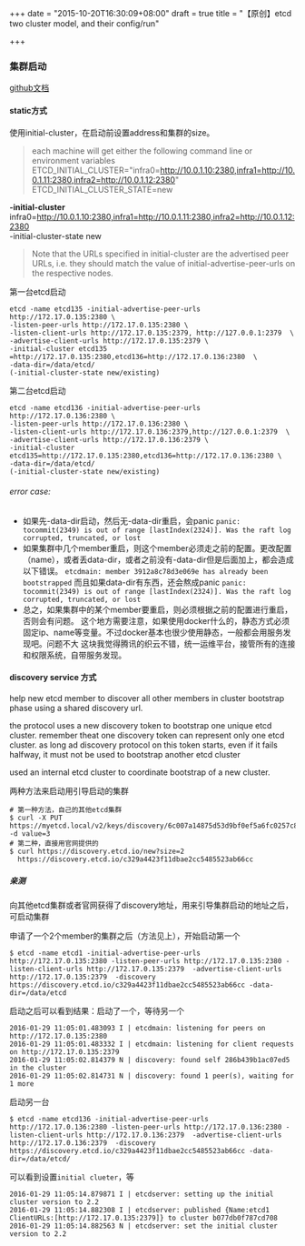+++
date = "2015-10-20T16:30:09+08:00"
draft = true
title = "【原创】etcd two cluster model, and their config/run"

+++
### 集群启动

[github文档](https://github.com/coreos/etcd/blob/master/Documentation/clustering.md)

#### static方式
使用initial-cluster，在启动前设置address和集群的size。

>each machine will get either the following command line or environment variables
ETCD_INITIAL_CLUSTER="infra0=http://10.0.1.10:2380,infra1=http://10.0.1.11:2380,infra2=http://10.0.1.12:2380"
ETCD_INITIAL_CLUSTER_STATE=new

**-initial-cluster** infra0=http://10.0.1.10:2380,infra1=http://10.0.1.11:2380,infra2=http://10.0.1.12:2380 \
  -initial-cluster-state new
>Note that the URLs specified in initial-cluster are the advertised peer URLs, i.e. they should match the value of initial-advertise-peer-urls on the respective nodes.

第一台etcd启动

    etcd -name etcd135 -initial-advertise-peer-urls http://172.17.0.135:2380 \
    -listen-peer-urls http://172.17.0.135:2380 \
    -listen-client-urls http://172.17.0.135:2379, http://127.0.0.1:2379  \
    -advertise-client-urls http://172.17.0.135:2379 \
    -initial-cluster etcd135 =http://172.17.0.135:2380,etcd136=http://172.17.0.136:2380  \
    -data-dir=/data/etcd/
    (-initial-cluster-state new/existing)
第二台etcd启动

    etcd -name etcd136 -initial-advertise-peer-urls http://172.17.0.136:2380 \
    -listen-peer-urls http://172.17.0.136:2380 \
    -listen-client-urls http://172.17.0.136:2379,http://127.0.0.1:2379  \
    -advertise-client-urls http://172.17.0.136:2379 \
    -initial-cluster etcd135=http://172.17.0.135:2380,etcd136=http://172.17.0.136:2380 \
    -data-dir=/data/etcd/
    (-initial-cluster-state new/existing)

###### error case:
- 如果先-data-dir启动，然后无-data-dir重启，会panic
`panic: tocommit(2349) is out of range [lastIndex(2324)]. Was the raft log corrupted, truncated, or lost`
- 如果集群中几个member重启，则这个member必须走之前的配置。更改配置（name），或者丢data-dir，或者之前没有-data-dir但是后面加上，都会造成以下错误。
`etcdmain: member 3912a8c78d3e069e has already been bootstrapped`
而且如果data-dir有东西，还会熬成panic
`panic: tocommit(2349) is out of range [lastIndex(2324)]. Was the raft log corrupted, truncated, or lost`
- 总之，如果集群中的某个member要重启，则必须根据之前的配置进行重启，否则会有问题。
这个地方需要注意，如果使用docker什么的，静态方式必须固定ip、name等变量。不过docker基本也很少使用静态，一般都会用服务发现吧。问题不大     这块我觉得腾讯的织云不错，统一运维平台，接管所有的连接和权限系统，自带服务发现。


#### discovery service 方式
help new etcd member to discover all other members in cluster bootstrap phase using a shared discovery url.

the protocol uses a new discovery token to bootstrap one unique etcd cluster. remember theat one discovery token can represent only one etcd cluster. as long ad discovery protocol on this token starts, even if it fails halfway, it must not be used to bootstrap another etcd cluster

used an internal etcd cluster to coordinate bootstrap of a new cluster.

两种方法来启动用引导启动的集群

    # 第一种方法，自己的其他etcd集群
    $ curl -X PUT https://myetcd.local/v2/keys/discovery/6c007a14875d53d9bf0ef5a6fc0257c817f0fb83/_config/size -d value=3
    # 第二种，直接用官网提供的
    $ curl https://discovery.etcd.io/new?size=2
      https://discovery.etcd.io/c329a4423f11dbae2cc5485523ab66cc
##### 亲测
向其他etcd集群或者官网获得了discovery地址，用来引导集群启动的地址之后，可启动集群

申请了一个2个member的集群之后（方法见上），开始启动第一个

    $ etcd -name etcd1 -initial-advertise-peer-urls http://172.17.0.135:2380 -listen-peer-urls http://172.17.0.135:2380 -listen-client-urls http://172.17.0.135:2379  -advertise-client-urls http://172.17.0.135:2379  -discovery https://discovery.etcd.io/c329a4423f11dbae2cc5485523ab66cc -data-dir=/data/etcd
启动之后可以看到结果：启动了一个，等待另一个

    2016-01-29 11:05:01.483093 I | etcdmain: listening for peers on http://172.17.0.135:2380
    2016-01-29 11:05:01.483332 I | etcdmain: listening for client requests on http://172.17.0.135:2379
    2016-01-29 11:05:02.814379 N | discovery: found self 286b439b1ac07ed5 in the cluster
    2016-01-29 11:05:02.814731 N | discovery: found 1 peer(s), waiting for 1 more
启动另一台

    $ etcd -name etcd136 -initial-advertise-peer-urls http://172.17.0.136:2380 -listen-peer-urls http://172.17.0.136:2380 -listen-client-urls http://172.17.0.136:2379  -advertise-client-urls http://172.17.0.136:2379  -discovery https://discovery.etcd.io/c329a4423f11dbae2cc5485523ab66cc -data-dir=/data/etcd/
可以看到设置`initial clueter`，等

    2016-01-29 11:05:14.879871 I | etcdserver: setting up the initial cluster version to 2.2
    2016-01-29 11:05:14.882308 I | etcdserver: published {Name:etcd1 ClientURLs:[http://172.17.0.135:2379]} to cluster b077db0f787cd708
    2016-01-29 11:05:14.882563 N | etcdserver: set the initial cluster version to 2.2
